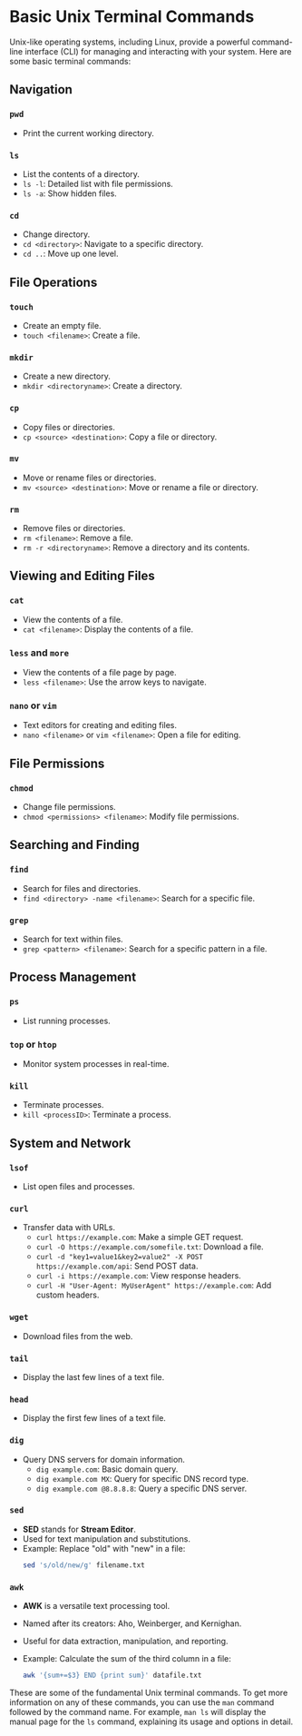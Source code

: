 # Basic Unix Terminal Commands

Unix-like operating systems, including Linux, provide a powerful command-line interface (CLI) for managing and interacting with your system. Here are some basic terminal commands:

## Navigation

### `pwd`

- Print the current working directory.

### `ls`

- List the contents of a directory.
- `ls -l`: Detailed list with file permissions.
- `ls -a`: Show hidden files.

### `cd`

- Change directory.
- `cd <directory>`: Navigate to a specific directory.
- `cd ..`: Move up one level.

## File Operations

### `touch`

- Create an empty file.
- `touch <filename>`: Create a file.

### `mkdir`

- Create a new directory.
- `mkdir <directoryname>`: Create a directory.

### `cp`

- Copy files or directories.
- `cp <source> <destination>`: Copy a file or directory.

### `mv`

- Move or rename files or directories.
- `mv <source> <destination>`: Move or rename a file or directory.

### `rm`

- Remove files or directories.
- `rm <filename>`: Remove a file.
- `rm -r <directoryname>`: Remove a directory and its contents.

## Viewing and Editing Files

### `cat`

- View the contents of a file.
- `cat <filename>`: Display the contents of a file.

### `less` and `more`

- View the contents of a file page by page.
- `less <filename>`: Use the arrow keys to navigate.

### `nano` or `vim`

- Text editors for creating and editing files.
- `nano <filename>` or `vim <filename>`: Open a file for editing.

## File Permissions

### `chmod`

- Change file permissions.
- `chmod <permissions> <filename>`: Modify file permissions.

## Searching and Finding

### `find`

- Search for files and directories.
- `find <directory> -name <filename>`: Search for a specific file.

### `grep`

- Search for text within files.
- `grep <pattern> <filename>`: Search for a specific pattern in a file.

## Process Management

### `ps`

- List running processes.

### `top` or `htop`

- Monitor system processes in real-time.

### `kill`

- Terminate processes.
- `kill <processID>`: Terminate a process.

## System and Network

### `lsof`

- List open files and processes.

### `curl`

- Transfer data with URLs.
  - `curl https://example.com`: Make a simple GET request.
  - `curl -O https://example.com/somefile.txt`: Download a file.
  - `curl -d "key1=value1&key2=value2" -X POST https://example.com/api`: Send POST data.
  - `curl -i https://example.com`: View response headers.
  - `curl -H "User-Agent: MyUserAgent" https://example.com`: Add custom headers.

### `wget`

- Download files from the web.

### `tail`

- Display the last few lines of a text file.

### `head`

- Display the first few lines of a text file.

### `dig`

- Query DNS servers for domain information.
  - `dig example.com`: Basic domain query.
  - `dig example.com MX`: Query for specific DNS record type.
  - `dig example.com @8.8.8.8`: Query a specific DNS server.

### `sed`

- **SED** stands for **Stream Editor**.
- Used for text manipulation and substitutions.
- Example: Replace "old" with "new" in a file:
  ```bash
  sed 's/old/new/g' filename.txt
  ```

### `awk`

- **AWK** is a versatile text processing tool.
- Named after its creators: Aho, Weinberger, and Kernighan.
- Useful for data extraction, manipulation, and reporting.
- Example: Calculate the sum of the third column in a file:

  ```bash
  awk '{sum+=$3} END {print sum}' datafile.txt
  ```

These are some of the fundamental Unix terminal commands. To get more information on any of these commands, you can use the `man` command followed by the command name. For example, `man ls` will display the manual page for the `ls` command, explaining its usage and options in detail.
